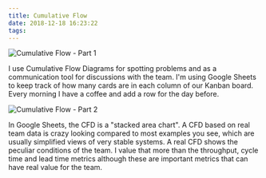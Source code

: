 ```yaml
---
title: Cumulative Flow
date: 2018-12-18 16:23:22
tags:
---
```


![Cumulative Flow - Part 1](/images/cumulative-flow-pt1.jpg)

I use Cumulative Flow Diagrams for spotting problems and as a communication tool for discussions with the team. I'm using Google Sheets to keep track of how many cards are in each column of our Kanban board. Every morning I have a coffee and add a row for the day before.

![Cumulative Flow - Part 2](/images/cumulative-flow-pt2.jpg)

In Google Sheets, the CFD is a "stacked area chart". A CFD based on real team data is crazy looking compared to most examples you see, which are usually simplified views of very stable systems. A real CFD shows the peculiar conditions of the team. I value that more than the throughput, cycle time and lead time metrics although these are important metrics that can have real value for the team.
